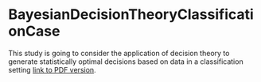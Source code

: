 # BayesianDecisionTheoryClassificationCase
This study is going to consider the application of decision theory to generate statistically optimal decisions based on data in a classification setting [link to PDF version](docs/document.pdf).
